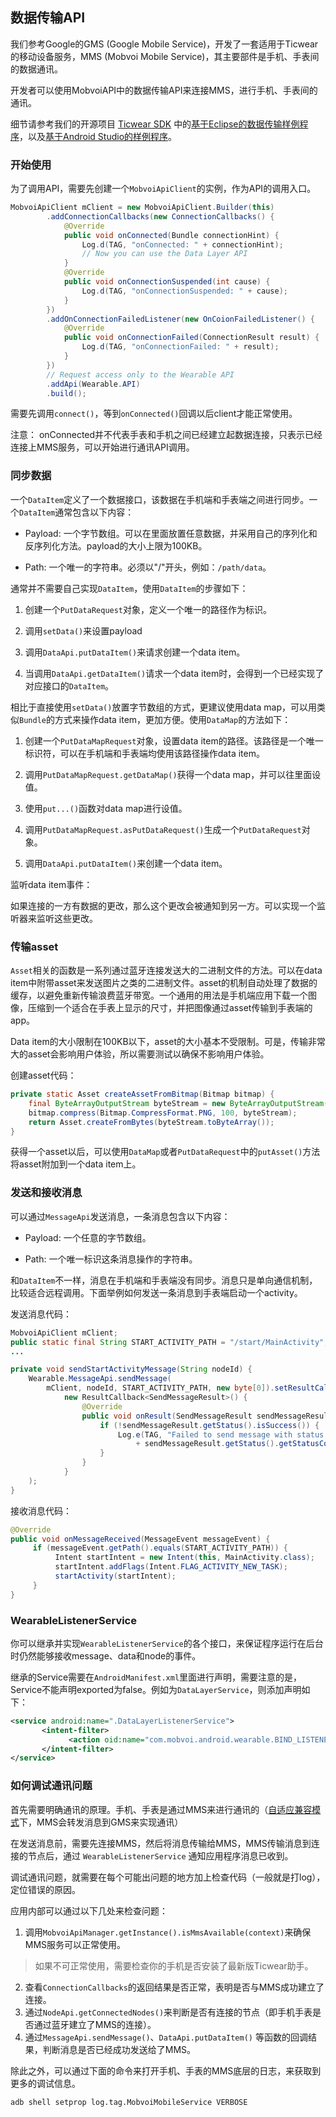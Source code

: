 ## 数据传输API

我们参考Google的GMS (Google Mobile Service)，开发了一套适用于Ticwear的移动设备服务，MMS (Mobvoi Mobile Service)，其主要部件是手机、手表间的数据通讯。

开发者可以使用MobvoiAPI中的数据传输API来连接MMS，进行手机、手表间的通讯。

细节请参考我们的开源项目 [Ticwear SDK][ticwear-sdk] 中的[基于Eclipse的数据传输样例程序][mms-demo-eclipse]，以及[基于Android Studio的样例程序][mms-demo-as]。

### 开始使用

为了调用API，需要先创建一个`MobvoiApiClient`的实例，作为API的调用入口。

``` Java
MobvoiApiClient mClient = new MobvoiApiClient.Builder(this)
        .addConnectionCallbacks(new ConnectionCallbacks() {
            @Override
            public void onConnected(Bundle connectionHint) {
                Log.d(TAG, "onConnected: " + connectionHint);
                // Now you can use the Data Layer API
            }
            @Override
            public void onConnectionSuspended(int cause) {
                Log.d(TAG, "onConnectionSuspended: " + cause);
            }
        })
        .addOnConnectionFailedListener(new OnCoionFailedListener() {
            @Override
            public void onConnectionFailed(ConnectionResult result) {
                Log.d(TAG, "onConnectionFailed: " + result);
            }
        })
        // Request access only to the Wearable API
        .addApi(Wearable.API)
        .build();
```

需要先调用`connect()`，等到`onConnected()`回调以后client才能正常使用。

注意： onConnected并不代表手表和手机之间已经建立起数据连接，只表示已经连接上MMS服务，可以开始进行通讯API调用。

### 同步数据

一个`DataItem`定义了一个数据接口，该数据在手机端和手表端之间进行同步。一个`DataItem`通常包含以下内容：

* Payload: 一个字节数组。可以在里面放置任意数据，并采用自己的序列化和反序列化方法。payload的大小上限为100KB。

* Path: 一个唯一的字符串。必须以"/"开头，例如：`/path/data`。

通常并不需要自己实现`DataItem`，使用`DataItem`的步骤如下：

1. 创建一个`PutDataRequest`对象，定义一个唯一的路径作为标识。

2. 调用`setData()`来设置payload

3. 调用`DataApi.putDataItem()`来请求创建一个data item。

4. 当调用`DataApi.getDataItem()`请求一个data item时，会得到一个已经实现了对应接口的`DataItem`。

相比于直接使用`setData()`放置字节数组的方式，更建议使用data map，可以用类似`Bundle`的方式来操作data item，更加方便。使用`DataMap`的方法如下：

1. 创建一个`PutDataMapRequest`对象，设置data item的路径。该路径是一个唯一标识符，可以在手机端和手表端均使用该路径操作data item。

2. 调用`PutDataMapRequest.getDataMap()`获得一个data map，并可以往里面设值。

3. 使用`put...()`函数对data map进行设值。

4. 调用`PutDataMapRequest.asPutDataRequest()`生成一个`PutDataRequest`对象。

5. 调用`DataApi.putDataItem()`来创建一个data item。

监听data item事件：

如果连接的一方有数据的更改，那么这个更改会被通知到另一方。可以实现一个监听器来监听这些更改。

### 传输asset

`Asset`相关的函数是一系列通过蓝牙连接发送大的二进制文件的方法。可以在data item中附带asset来发送图片之类的二进制文件。asset的机制自动处理了数据的缓存，以避免重新传输浪费蓝牙带宽。一个通用的用法是手机端应用下载一个图像，压缩到一个适合在手表上显示的尺寸，并把图像通过asset传输到手表端的app。

Data item的大小限制在100KB以下，asset的大小基本不受限制。可是，传输非常大的asset会影响用户体验，所以需要测试以确保不影响用户体验。

创建asset代码：

``` Java
private static Asset createAssetFromBitmap(Bitmap bitmap) {
    final ByteArrayOutputStream byteStream = new ByteArrayOutputStream();
    bitmap.compress(Bitmap.CompressFormat.PNG, 100, byteStream);
    return Asset.createFromBytes(byteStream.toByteArray());
}
```

获得一个asset以后，可以使用`DataMap`或者`PutDataRequest`中的`putAsset()`方法将asset附加到一个data item上。

### 发送和接收消息

可以通过`MessageApi`发送消息，一条消息包含以下内容：

* Payload: 一个任意的字节数组。

* Path: 一个唯一标识这条消息操作的字符串。

和`DataItem`不一样，消息在手机端和手表端没有同步。消息只是单向通信机制，比较适合远程调用。下面举例如何发送一条消息到手表端启动一个activity。

发送消息代码：

``` Java
MobvoiApiClient mClient;
public static final String START_ACTIVITY_PATH = "/start/MainActivity";
...

private void sendStartActivityMessage(String nodeId) {
    Wearable.MessageApi.sendMessage(
        mClient, nodeId, START_ACTIVITY_PATH, new byte[0]).setResultCallback(
            new ResultCallback<SendMessageResult>() {
                @Override
                public void onResult(SendMessageResult sendMessageResult) {
                    if (!sendMessageResult.getStatus().isSuccess()) {
                        Log.e(TAG, "Failed to send message with status code: "
                            + sendMessageResult.getStatus().getStatusCode());
                    }
                }
            }
    );
}
```

接收消息代码：

``` Java
@Override
public void onMessageReceived(MessageEvent messageEvent) {
     if (messageEvent.getPath().equals(START_ACTIVITY_PATH)) {
          Intent startIntent = new Intent(this, MainActivity.class);
          startIntent.addFlags(Intent.FLAG_ACTIVITY_NEW_TASK);
          startActivity(startIntent);
     }
}
```

### WearableListenerService

你可以继承并实现`WearableListenerService`的各个接口，来保证程序运行在后台时仍然能够接收message、data和node的事件。

继承的Service需要在`AndroidManifest.xml`里面进行声明，需要注意的是，Service不能声明exported为false。例如为`DataLayerService`，则添加声明如下：

``` xml
<service android:name=".DataLayerListenerService">
       <intent-filter>
             <action oid:name="com.mobvoi.android.wearable.BIND_LISTENER" />
       </intent-filter>
</service>
```

### <a id="debug-wearable-api"></a>如何调试通讯问题

首先需要明确通讯的原理。手机、手表是通过MMS来进行通讯的（[自适应兼容模式][compat-mode]下，MMS会转发消息到GMS来实现通讯）

在发送消息前，需要先连接MMS，然后将消息传输给MMS，MMS传输消息到连接的节点后，通过 `WearableListenerService` 通知应用程序消息已收到。

调试通讯问题，就需要在每个可能出问题的地方加上检查代码（一般就是打log），定位错误的原因。

应用内部可以通过以下几处来检查问题：

1. 调用`MobvoiApiManager.getInstance().isMmsAvailable(context)`来确保MMS服务可以正常使用。

  > 如果不可正常使用，需要检查你的手机是否安装了最新版Ticwear助手。

2. 查看`ConnectionCallbacks`的返回结果是否正常，表明是否与MMS成功建立了连接。
2. 通过`NodeApi.getConnectedNodes()`来判断是否有连接的节点（即手机手表是否通过蓝牙建立了MMS的连接）。
3. 通过`MessageApi.sendMessage()`、`DataApi.putDataItem()` 等函数的回调结果，判断消息是否已经成功发送给了MMS。

除此之外，可以通过下面的命令来打开手机、手表的MMS底层的日志，来获取到更多的调试信息。

``` shell
adb shell setprop log.tag.MobvoiMobileService VERBOSE
```


[ticwear-sdk]: https://github.com/ticwear/sdk
[mms-demo-eclipse]: https://github.com/ticwear/sdk/tree/master/sample/eclipse/DataLayer
[mms-demo-as]: https://github.com/ticwear/sdk/tree/master/sample/android-studio/DataLayer
[compat-mode]: http://developer.chumenwenwen.com/v2/doc/ticwear/gms-compat

